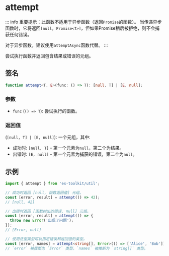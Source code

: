 # attempt

::: info
重要提示：此函数不适用于异步函数（返回`Promise`的函数）。
当传递异步函数时，它将返回`[null, Promise<T>]`，但如果Promise稍后被拒绝，则不会捕获任何错误。

对于异步函数，建议使用`attemptAsync`函数代替。
:::

尝试执行函数并返回包含结果或错误的元组。

## 签名

```typescript
function attempt<T, E>(func: () => T): [null, T] | [E, null];
```

### 参数

- `func` (`() => T`): 尝试执行的函数。

### 返回值

(`[null, T] | [E, null]`): 一个元组，其中:

- 成功时: `[null, T]` - 第一个元素为`null`，第二个为结果。
- 出错时: `[E, null]` - 第一个元素为捕获的错误，第二个为`null`。

## 示例

```typescript
import { attempt } from 'es-toolkit/util';

// 成功时返回 [null, 函数返回值] 元组。
const [error, result] = attempt(() => 42);
// [null, 42]

// 出错时返回 [函数抛出的错误, null] 元组。
const [error, result] = attempt(() => {
  throw new Error('出现了问题');
});
// [Error, null]

// 使用泛型类型可以指定错误和返回值的类型。
const [error, names] = attempt<string[], Error>(() => ['Alice', 'Bob']);
// `error` 被推断为 `Error` 类型，`names` 被推断为 `string[]` 类型。
```
